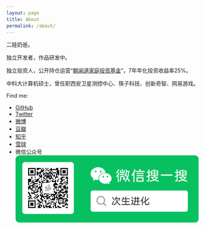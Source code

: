 ```yaml
---
layout: page
title: About
permalink: /about/
---
```


二娃奶爸。

独立开发者，作品研发中。

独立投资人，公开持仓运营“[朝闻道家庭投资基金](https://yifeitao/zhaowendao)”，7年年化投资收益率25%。

中科大计算机硕士，曾任职西安卫星测控中心、筷子科技、创新奇智、网易游戏。

Find me:

* [GitHub](https://github.com/ifeitao)
* [Twitter](https://twitter.com/ifeitao)
* [微博](https://weibo.com/u/1646113497)
* [豆瓣](https://www.douban.com/people/yisha7/)
* [知乎](https://www.zhihu.com/people/yifeitao)
* [雪球](https://xueqiu.com/u/2551471836)
* 微信公众号![](/assets/images/weixin.png)